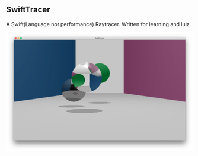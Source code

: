 SwiftTracer
-----------

A Swift(Language not performance) Raytracer. Written for learning and lulz.

![](images/example.png)
